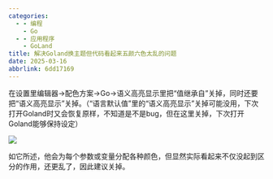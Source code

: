 ```yaml
---
categories:
  - - 编程
    - Go
  - - 应用程序
    - GoLand
title: 解决Goland换主题但代码看起来五颜六色太乱的问题
date: 2025-03-16
abbrlink: 6dd17169
---
```


在设置里编辑器→配色方案→Go→语义高亮显示里把“值继承自”关掉，同时还要把“语义高亮显示”关掉。（“语言默认值”里的“语义高亮显示”关掉可能没用，下次打开Goland时又会恢复原样，不知道是不是bug，但在这里关掉，下次打开Goland能够保持设定）

![](https://blog47.oss-cn-hangzhou.aliyuncs.com/img/20250317120421816.png)

如它所述，他会为每个参数或变量分配各种颜色，但显然实际看起来不仅没起到区分的作用，还更乱了，因此建议关掉。


